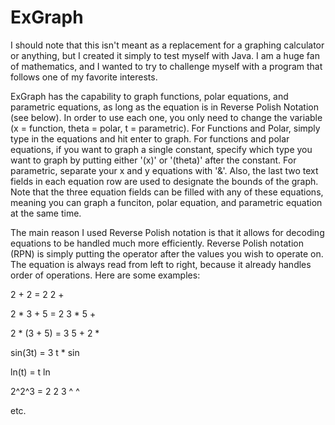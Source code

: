 # ExGraph
I should note that this isn't meant as a replacement for a graphing calculator or anything, but I created it simply
to test myself with Java. I am a huge fan of mathematics, and I wanted to try to challenge myself with a program that follows one of my favorite interests.

ExGraph has the capability to graph functions, polar equations, and parametric equations, as long as the equation is in Reverse Polish Notation (see below). In order to use each one, you only need to change the variable (x = function, theta = polar, t = parametric). For Functions and Polar, simply type in the equations and hit enter to graph. For functions and polar equations, if you want to graph a single constant, specify which type you want to graph by putting either '(x)' or '(theta)' after the constant. For parametric, separate your x and y equations with '&'. Also, the last two text fields in each equation row are used to designate the bounds of the graph. Note that the three equation fields can be filled with any of these equations, meaning you can graph a funciton, polar equation, and parametric equation at the same time.

The main reason I used Reverse Polish notation is that it allows for decoding equations to be handled much more efficiently. Reverse Polish notation (RPN) is simply putting the operator after the values you wish to operate on. The equation is always read from left to right, because it already handles order of operations. Here are some examples:

2 + 2 = 2 2 +

2 * 3 + 5 = 2 3 * 5 +

2 * (3 + 5) = 3 5 + 2 *

sin(3t) = 3 t * sin

ln(t) = t ln

2^2^3 = 2 2 3 ^ ^

etc.
